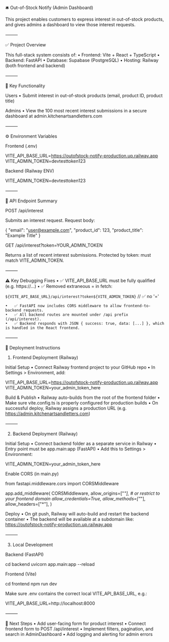 🛎️ Out-of-Stock Notify (Admin Dashboard)

This project enables customers to express interest in out-of-stock products, and gives admins a dashboard to view those interest requests.

⸻

✅ Project Overview

This full-stack system consists of:
	•	Frontend: Vite + React + TypeScript
	•	Backend: FastAPI
	•	Database: Supabase (PostgreSQL)
	•	Hosting: Railway (both frontend and backend)

⸻

🔧 Key Functionality

Users
	•	Submit interest in out-of-stock products (email, product ID, product title)

Admins
	•	View the 100 most recent interest submissions in a secure dashboard at admin.kitchenartsandletters.com

⸻

⚙️ Environment Variables

Frontend (.env)

VITE_API_BASE_URL=https://outofstock-notify-production.up.railway.app
VITE_ADMIN_TOKEN=devtesttoken123

Backend (Railway ENV)

VITE_ADMIN_TOKEN=devtesttoken123


⸻

🔁 API Endpoint Summary

POST /api/interest

Submits an interest request.
Request body:

{
  "email": "user@example.com",
  "product_id": 123,
  "product_title": "Example Title"
}

GET /api/interest?token=YOUR_ADMIN_TOKEN

Returns a list of recent interest submissions.
Protected by token: must match VITE_ADMIN_TOKEN.

⸻

⚠️ Key Debugging Fixes
	•	✅ VITE_API_BASE_URL must be fully qualified (e.g. https://...)
	•	✅ Removed extraneous = in fetch:

`${VITE_API_BASE_URL}/api/interest?token${VITE_ADMIN_TOKEN}` // ✅ no '='


	•	✅ FastAPI now includes CORS middleware to allow frontend-to-backend requests.
	•	✅ All backend routes are mounted under /api prefix (/api/interest).
	•	✅ Backend responds with JSON { success: true, data: [...] }, which is handled in the React frontend.

⸻

🚀 Deployment Instructions

1. Frontend Deployment (Railway)

Initial Setup
	•	Connect Railway frontend project to your GitHub repo
	•	In Settings > Environment, add:

VITE_API_BASE_URL=https://outofstock-notify-production.up.railway.app
VITE_ADMIN_TOKEN=your_admin_token_here



Build & Publish
	•	Railway auto-builds from the root of the frontend folder
	•	Make sure vite.config.ts is properly configured for production builds
	•	On successful deploy, Railway assigns a production URL (e.g. https://admin.kitchenartsandletters.com)

⸻

2. Backend Deployment (Railway)

Initial Setup
	•	Connect backend folder as a separate service in Railway
	•	Entry point must be app.main:app (FastAPI)
	•	Add this to Settings > Environment:

VITE_ADMIN_TOKEN=your_admin_token_here



Enable CORS (in main.py)

from fastapi.middleware.cors import CORSMiddleware

app.add_middleware(
    CORSMiddleware,
    allow_origins=["*"],  # or restrict to your frontend domain
    allow_credentials=True,
    allow_methods=["*"],
    allow_headers=["*"],
)

Deploy
	•	On git push, Railway will auto-build and restart the backend container
	•	The backend will be available at a subdomain like:
https://outofstock-notify-production.up.railway.app

⸻

3. Local Development

Backend (FastAPI)

cd backend
uvicorn app.main:app --reload

Frontend (Vite)

cd frontend
npm run dev

Make sure .env contains the correct local VITE_API_BASE_URL, e.g.:

VITE_API_BASE_URL=http://localhost:8000


⸻

🧩 Next Steps
	•	Add user-facing form for product interest
	•	Connect frontend form to POST /api/interest
	•	Implement filters, pagination, and search in AdminDashboard
	•	Add logging and alerting for admin errors